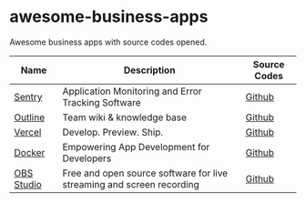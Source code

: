 # awesome-business-apps
Awesome business apps with source codes opened.

Name | Description | Source Codes
---|---|---
[Sentry](https://sentry.io/) | Application Monitoring and Error Tracking Software | [Github](https://github.com/getsentry/sentry)
[Outline](https://www.getoutline.com/) | Team wiki & knowledge base | [Github](https://github.com/outline/outline)
[Vercel](https://vercel.com/) | Develop. Preview. Ship. |  [Github](https://github.com/zeit)
[Docker](https://www.docker.com/) | Empowering App Development for Developers | [Github](https://github.com/docker)
[OBS Studio](https://obsproject.com/) | Free and open source software for live streaming and screen recording | [Github](https://github.com/obsproject/obs-studio)
